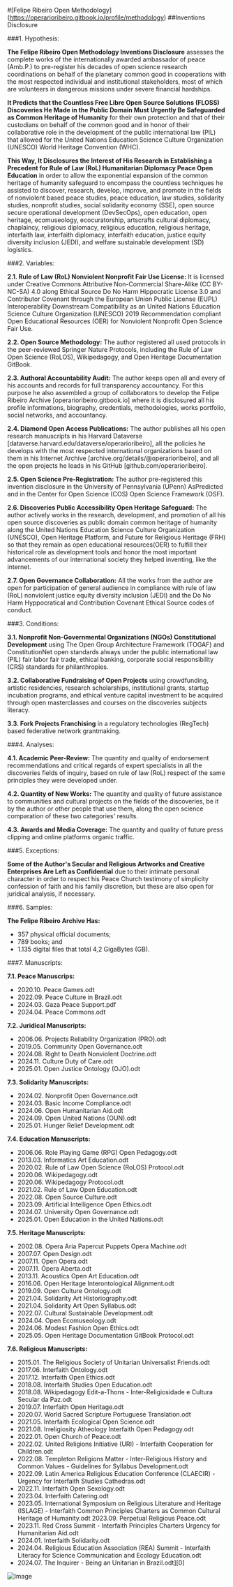 #[Felipe Ribeiro Open Methodology]
(https://operarioribeiro.gitbook.io/profile/methodology)
##Inventions Disclosure

###1. Hypothesis:

**The Felipe Ribeiro Open Methodology Inventions Disclosure** assesses the complete works of the internationally awarded ambassador of peace (Amb.P.) to pre-register his decades of open science research coordinations on behalf of the planetary common good in cooperations with the most respected individual and institutional stakeholders, most of which are volunteers in dangerous missions under severe financial hardships.

**It Predicts that the Countless Free Libre Open Source Solutions (FLOSS) Discoveries He Made in the Public Domain Must Urgently Be Safeguarded as Common Heritage of Humanity** for their own protection and that of their custodians on behalf of the common good and in honor of their collaborative role in the development of the public international law (PIL) that allowed for the United Nations Education Science Culture Organization (UNESCO) World Heritage Convention (WHC). 

**This Way, It Disclosures the Interest of His Research in Establishing a Precedent for Rule of Law (RoL) Humanitarian Diplomacy Peace Open Education** in order to allow the exponential expansion of the common heritage of humanity safeguard to encompass the countless techniques he assisted to discover, research, develop, improve, and promote in the fields of nonviolent based peace studies, peace education, law studies, solidarity studies, nonprofit studies, social solidarity economy (SSE), open source secure operational development (DevSecOps), open education, open heritage, ecomuseology, ecocuratorship, artscrafts cultural diplomacy, chaplaincy, religious diplomacy, religious education, religious heritage, interfaith law, interfaith diplomacy, interfaith education, justice equity diversity inclusion (JEDI), and welfare sustainable development (SD) logistics.
 
###2. Variables:

**2.1. Rule of Law (RoL) Nonviolent Nonprofit Fair Use License:** It is licensed under Creative Commons Attributive Non-Commercial Share-Alike (CC BY-NC-SA) 4.0 along Ethical Source Do No Harm Hippocratic License 3.0 and Contributor Covenant through the European Union Public License (EUPL) Interoperability Downstream Compatibility as an United Nations Education Science Culture Organization (UNESCO) 2019 Recommendation  compliant Open Educational Resources (OER) for Nonviolent Nonprofit Open Science Fair Use.

**2.2. Open Source Methodology:** The author registered all used protocols in the peer-reviewed Springer Nature Protocols, including the Rule of Law Open Science (RoLOS), Wikipedagogy, and Open Heritage Documentation GitBook.

**2.3. Authoral Accountability Audit:** The author keeps open all and every of his accounts and records for full transparency accountancy. For this purpose he also assembled a group of collaborators to develop the Felipe Ribeiro Archive [operarioribeiro.gitbook.io] where it is disclosured all his profile informations, biography, credentials, methodologies, works portfolio, social networks, and accountancy.

**2.4. Diamond Open Access Publications:** The author publishes all his open research manuscripts in his Harvard Dataverse [dataverse.harvard.edu/dataverse/operarioribeiro], all the policies he develops with the most respected international organizations based on them in his Internet Archive [archive.org/details/@operarioribeiro], and all the open projects he leads in his GitHub [github.com/operarioribeiro].

**2.5. Open Science Pre-Registration:** The author pre-registered this invention disclosure in the University of Pennsylvania (UPenn) AsPredicted and in the Center for Open Science (COS) Open Science Framework (OSF).

**2.6. Discoveries Public Accessibility Open Heritage Safeguard:** The author actively works in the research, development, and promotion of all his open source discoveries as public domain common heritage of humanity along the United Nations Education Science Culture Organization (UNESCO), Open Heritage Platform, and Future for Religious Heritage (FRH) so that they remain as open educational resources(OER) to fulfill their historical role as development tools and honor the most important advancements of our international society they helped inventing, like the internet.

**2.7. Open Governance Collaboration:** All the works from the author are open for participation of general audience in compliance with rule of law (RoL) nonviolent justice equity diversity inclusion (JEDI) and the Do No Harm Hyppocratical and Contribution Covenant Ethical Source codes of conduct.

###3. Conditions:

**3.1. Nonprofit Non-Governmental Organizations (NGOs) Constitutional Development** using The Open Group Architecture Framework (TOGAF) and ConstitutionNet open standards always under the public international law (PIL) fair labor fair trade, ethical banking, corporate social responsibility (CRS) standards for philanthropies.

**3.2. Collaborative Fundraising of Open Projects** using crowdfunding, artistic residencies, research scholarships, institutional grants,  startup incubation programs, and ethical venture capital investment to be acquired through open masterclasses and courses on the discoveries subjects literacy.

**3.3. Fork Projects Franchising** in a regulatory technologies (RegTech) based federative network grantmaking.

###4. Analyses:

**4.1. Academic Peer-Review:** The quantity and quality of endorsement recommendations and critical regards of expert specialists in all the discoveries fields of inquiry, based on rule of law (RoL) respect of the same principles they were developed under.

**4.2. Quantity of New Works:** The quantity and quality of future assistance to communities and cultural projects on the fields of the discoveries, be it by the author or other people that use them, along the open science comparation of these two categories' results.

**4.3. Awards and Media Coverage:** The quantity and quality of future press clipping and online platforms organic traffic.

###5. Exceptions:

**Some of the Author's Secular and Religious Artworks and Creative Enterprises Are Left as Confidential** due to their intimate personal character in order to respect his Peace Church testimony of simplicity confession of faith and his family discretion, but these are also open for juridical analysis, if necessary.

###6. Samples:

**The Felipe Ribeiro Archive Has:**
- 357 physical official documents;
- 789 books; and
- 1.135 digital files that total 4,2 GigaBytes (GB).

###7. Manuscripts:

**7.1. Peace Manuscrips:**
- 2020.10. Peace Games.odt
- 2022.09. Peace Culture in Brazil.odt
- 2024.03. Gaza Peace Support.pdf
- 2024.04. Peace Commons.odt

**7.2. Juridical Manuscripts:**
- 2006.06. Projects Reliability Organization (PRO).odt
- 2019.05. Community Open Governance.odt
- 2024.08. Right to Death Nonviolent Doctrine.odt
- 2024.11. Culture Duty of Care.odt
- 2025.01. Open Justice Ontology (OJO).odt

**7.3. Solidarity Manuscripts:**
- 2024.02. Nonprofit Open Governance.odt
- 2024.03. Basic Income Compliance.odt
- 2024.06. Open Humanitarian Aid.odt
- 2024.09. Open United Nations (OUN).odt
- 2025.01. Hunger Relief Development.odt

**7.4. Education Manuscripts:**
- 2006.06. Role Playing Game (RPG) Open Pedagogy.odt
- 2013.03. Informatics Art Education.odt
- 2020.02. Rule of Law Open Science (RoLOS) Protocol.odt
- 2020.06. Wikipedagogy.odt
- 2020.06. Wikipedagogy Protocol.odt
- 2021.02. Rule of Law Open Education.odt
- 2022.08. Open Source Culture.odt
- 2023.09. Artificial Intelligence Open Ethics.odt
- 2024.07. University Open Governance.odt
- 2025.01. Open Education in the United Nations.odt

**7.5. Heritage Manuscripts:**
- 2002.08. Opera Aria Papercut Puppets Opera Machine.odt
- 2007.07. Open Design.odt
- 2007.11. Open Opera.odt
- 2007.11. Ópera Aberta.odt
- 2013.11. Acoustics Open Art Education.odt
- 2016.06. Open Heritage Interontological Alignment.odt
- 2019.09. Open Culture Ontology.odt
- 2021.04. Solidarity Art Historiography.odt
- 2021.04. Solidarity Art Open Syllabus.odt
- 2022.07. Cultural Sustainable Development.odt
- 2024.04. Open Ecomuseology.odt
- 2024.06. Modest Fashion Open Ethics.odt
- 2025.05. Open Heritage Documentation GitBook Protocol.odt

**7.6. Religious Manuscripts:**
- 2015.01. The Religious Society of Unitarian Universalist Friends.odt
- 2017.06. Interfaith Ontology.odt
- 2017.12. Interfaith Open Ethics.odt
- 2018.08. Interfaith Studies Open Education.odt
- 2018.08. Wikipedagogy Edit-a-Thons - Inter-Religiosidade e Cultura Secular da Paz.odt
- 2019.07. Interfaith Open Heritage.odt
- 2020.07. World Sacred Scripture Portuguese Translation.odt
- 2021.05. Interfaith Ecological Open Science.odt
- 2021.08. Irreligiosity Atheology Interfaith Open Pedagogy.odt
- 2022.01. Open Church of Peace.odt
- 2022.02. United Religions Initiative (URI) - Interfaith Cooperation for Children.odt
- 2022.08. Templeton Religions Matter - Inter-Religious History and Common Values - Guidelines for Syllabus Development.odt
- 2022.09. Latin America Religious Education Conference (CLAECIR) - Urgency for Interfaith Studies Cathedras.odt
- 2022.11. Interfaith Open Sexology.odt
- 2023.04. Interfaith Catering.odt
- 2023.05. International Symposium on Religious Literature and Heritage (ISLAGE) - Interfaith Common Principles Charters as Common Cultural Heritage of Humanity.odt
2023.09. Perpetual Religious Peace.odt
- 2023.11. Red Cross Summit - Interfaith Principles Charters Urgency for Humanitarian Aid.odt
- 2024.01. Interfaith Solidarity.odt
- 2024.04. Religious Education Association (REA) Summit - Interfaith Literacy for Science Communication and Ecology Education.odt
- 2024.07. The Inquirer - Being an Unitarian in Brazil.odt][0]

![Image](https://operarioribeiro.gitbook.io/profile/~gitbook/image?url=https%3A%2F%2F2567412341-files.gitbook.io%2F%7E%2Ffiles%2Fv0%2Fb%2Fgitbook-x-prod.appspot.com%2Fo%2Forganizations%252FkAifYT7UvZTR3TcXI9cO%252Fsites%252Fsite_406DJ%252Ficon%252FiENeh1vDYayoquZbXqJ5%252FFelipe%2520Ribeiro%2520Logo.png%3Falt%3Dmedia%26token%3Da9a25f3d-60ff-46b8-bec7-7433ffd2687f&width=32&dpr=1&quality=100&sign=80cdfaa&sv=2)
